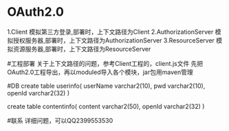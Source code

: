 # OAuth2.0
1.Client 模拟第三方登录,部署时，上下文路径为Client
2.AuthorizationServer 模拟授权服务器,部署时，上下文路径为AuthorizationServer
3.ResourceServer 模拟资源服务器,部署时，上下文路径为ResourceServer

#工程部署
 关于上下文路径的问题，参考Client工程的，client.js文件
先把OAuth2.0工程导出，再以moduled导入各个模块，jar包用maven管理

#DB
create table userinfo(
userName varchar2(10),
pwd varchar2(10),
openId varchar2(32)
)

create table contentinfo(
content varchar2(50),
openId varchar2(32)
)



#联系
详细问题，可以QQ2399553530

